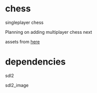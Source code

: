 # chess
singleplayer chess

Planning on adding multiplayer chess next

assets from [here](https://gitlab.com/zulban/chesscraft-creative-commons/-/tree/master)

# dependencies
sdl2

sdl2_image
